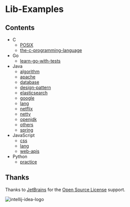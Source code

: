 # Lib-Examples

## Contents

- C
    - [POSIX](c/posix)
    - [the-c-programming-language](c/the-c-programming-language)
- Go
    - [learn-go-with-tests](go/learn-go-with-tests)
- Java
    - [algorithm](java/algorithm)
    - [apache](java/apache)
    - [database](java/database)
    - [design-pattern](java/design-pattern)
    - [elasticsearch](java/elasticsearch)
    - [google](java/google)
    - [lang](java/lang)
    - [netflix](java/netflix)
    - [netty](java/netty)
    - [openjdk](java/openjdk)
    - [others](java/others)
    - [spring](java/spring)
- JavaScript
    - [css](javascript/css)
    - [lang](javascript/lang)
    - [web-apis](javascript/web-apis)
- Python
    - [practice](python/practice)

## Thanks

Thanks to [JetBrains](https://www.jetbrains.com/?from=lib-examples) for the [Open Source License](https://www.jetbrains.com/community/opensource/) support.

![intellij-idea-logo](intellij-idea.svg)
